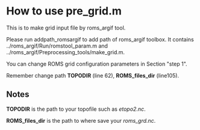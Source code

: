 # How to use pre_grid.m

This is to make grid input file by roms_argif tool.

Please run addpath_romsargif to add path of roms_argif toolbox.
It contains ../roms_argif/Run/romstool_param.m and ../roms_argif/Preprocessing_tools/make_grid.m.


You can change ROMS grid configuration parameters in Section "step 1".

Remember change path **TOPODIR** (line 62), **ROMS_files_dir** (line105). 

## Notes
**TOPODIR** is the path to your topofile such as *etopo2.nc*.

**ROMS_files_dir** is the path to where save your *roms_grd.nc*.
